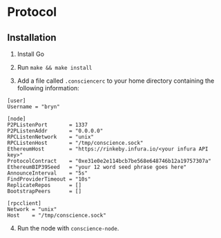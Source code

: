 
# Protocol

## Installation

1. Install Go

2. Run `make && make install`

3. Add a file called `.consciencerc` to your home directory containing the following information:

```
[user]
Username = "bryn"

[node]
P2PListenPort       = 1337
P2PListenAddr       = "0.0.0.0"
RPCListenNetwork    = "unix"
RPCListenHost       = "/tmp/conscience.sock"
EthereumHost        = "https://rinkeby.infura.io/<your infura API key>"
ProtocolContract    = "0xe31e0e2e114bcb7be568e648746b12a19757307a"
EthereumBIP39Seed   = "your 12 word seed phrase goes here"
AnnounceInterval    = "5s"
FindProviderTimeout = "10s"
ReplicateRepos      = []
BootstrapPeers      = []

[rpcclient]
Network = "unix"
Host    = "/tmp/conscience.sock"
```

4. Run the node with `conscience-node`.

